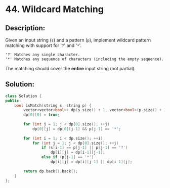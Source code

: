 # 44. Wildcard Matching

## Description:

Given an input string (`s`) and a pattern (`p`), implement wildcard pattern matching with support for '`?`' and '`*`'.

```
'?' Matches any single character.
'*' Matches any sequence of characters (including the empty sequence).
```

The matching should cover the **entire** input string (not partial).

## Solution:

```c++
class Solution {
public:
    bool isMatch(string s, string p) {
        vector<vector<bool>> dp(s.size() + 1, vector<bool>(p.size() + 1, false));
        dp[0][0] = true;
        
        for (int j = 1; j < dp[0].size(); ++j)
            dp[0][j] = dp[0][j-1] && p[j-1] == '*';
        
        for (int i = 1; i < dp.size(); ++i)
            for (int j = 1; j < dp[0].size(); ++j)
                if (s[i-1] == p[j-1] || p[j-1] == '?')
                    dp[i][j] = dp[i-1][j-1];
                else if (p[j-1] == '*')
                    dp[i][j] = dp[i][j-1] || dp[i-1][j];
        
        return dp.back().back();
    }
};
```

<!-- remark：

-  -->
